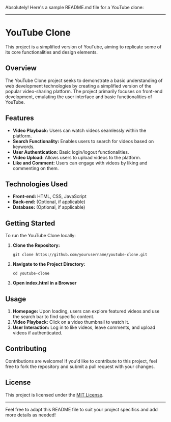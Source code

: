 Absolutely! Here's a sample README.md file for a YouTube clone:

---

# YouTube Clone

This project is a simplified version of YouTube, aiming to replicate some of its core functionalities and design elements.

## Overview

The YouTube Clone project seeks to demonstrate a basic understanding of web development technologies by creating a simplified version of the popular video-sharing platform. The project primarily focuses on front-end development, emulating the user interface and basic functionalities of YouTube.

## Features

- **Video Playback:** Users can watch videos seamlessly within the platform.
- **Search Functionality:** Enables users to search for videos based on keywords.
- **User Authentication:** Basic login/logout functionalities.
- **Video Upload:** Allows users to upload videos to the platform.
- **Like and Comment:** Users can engage with videos by liking and commenting on them.

## Technologies Used

- **Front-end:** HTML, CSS, JavaScript
- **Back-end:** (Optional, if applicable)
- **Database:** (Optional, if applicable)

## Getting Started

To run the YouTube Clone locally:

1. **Clone the Repository:**
   ```
   git clone https://github.com/yourusername/youtube-clone.git
   ```
2. **Navigate to the Project Directory:**
   ```
   cd youtube-clone
   ```
3. **Open index.html in a Browser**

## Usage

1. **Homepage:** Upon loading, users can explore featured videos and use the search bar to find specific content.
2. **Video Playback:** Click on a video thumbnail to watch it.
3. **User Interaction:** Log in to like videos, leave comments, and upload videos if authenticated.

## Contributing

Contributions are welcome! If you'd like to contribute to this project, feel free to fork the repository and submit a pull request with your changes.

## License

This project is licensed under the [MIT License](LICENSE).

---

Feel free to adapt this README file to suit your project specifics and add more details as needed!
